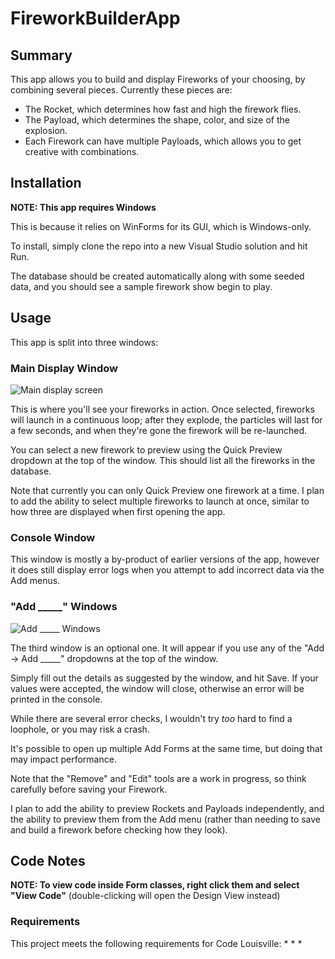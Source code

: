 # FireworkBuilderApp

## Summary

This app allows you to build and display Fireworks of your choosing, by combining several pieces. Currently these pieces are:
* The Rocket, which determines how fast and high the firework flies.
* The Payload, which determines the shape, color, and size of the explosion.
* Each Firework can have multiple Payloads, which allows you to get creative with combinations.

## Installation

**NOTE: This app requires Windows**

This is because it relies on WinForms for its GUI, which is Windows-only.

To install, simply clone the repo into a new Visual Studio solution and hit Run.

The database should be created automatically along with some seeded data, and you should see a sample firework show begin to play.

## Usage

This app is split into three windows:

### Main Display Window

![Main display screen](https://i.imgur.com/I4U4dja.png)

This is where you'll see your fireworks in action. Once selected, fireworks will launch in a continuous loop; after they explode, the particles will last for a few seconds, and when they're gone the firework will be re-launched.

You can select a new firework to preview using the Quick Preview dropdown at the top of the window. This should list all the fireworks in the database.

Note that currently you can only Quick Preview one firework at a time. I plan to add the ability to select multiple fireworks to launch at once, similar to how three are displayed when first opening the app.

### Console Window

This window is mostly a by-product of earlier versions of the app, however it does still display error logs when you attempt to add incorrect data via the Add menus.

### "Add _____" Windows

![Add _____ Windows](https://i.imgur.com/2AEQAre.png)

The third window is an optional one. It will appear if you use any of the "Add -> Add _____" dropdowns at the top of the window.

Simply fill out the details as suggested by the window, and hit Save. If your values were accepted, the window will close, otherwise an error will be printed in the console.

While there are several error checks, I wouldn't try *too* hard to find a loophole, or you may risk a crash.

It's possible to open up multiple Add Forms at the same time, but doing that may impact performance.

Note that the "Remove" and "Edit" tools are a work in progress, so think carefully before saving your Firework.

I plan to add the ability to preview Rockets and Payloads independently, and the ability to preview them from the Add menu (rather than needing to save and build a firework before checking how they look).

## Code Notes

**NOTE: To view code inside Form classes, right click them and select "View Code"** (double-clicking will open the Design View instead)

### Requirements

This project meets the following requirements for Code Louisville:
* 
* 
* 
